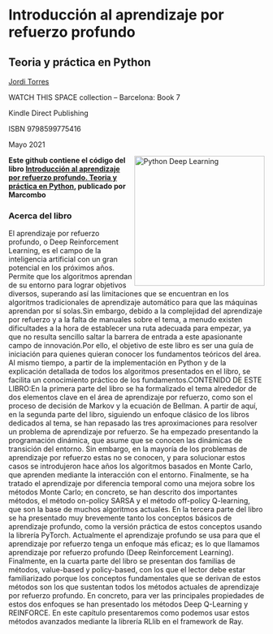 # **Introducción al aprendizaje por refuerzo profundo**
## Teoria y práctica en Python
[Jordi Torres](https://torres.ai) 

WATCH THIS SPACE collection – Barcelona: Book 7

Kindle Direct Publishing 

ISBN  9798599775416  

Mayo 2021

<a href="https://torres.ai/aprendizaje-por-refuerzo"><img src="https://www.marcombo.com/wp-content/uploads/2019/12/9788426728289.jpg" alt="Python Deep Learning" height="256px" align="right"></a>

**Este github contiene el código del libro [Introducción al aprendizaje por refuerzo profundo. Teoria y práctica en Python](https://torres.ai/aprendizaje-por-refuerzo), publicado por Marcombo**


### Acerca del libro

El aprendizaje por refuerzo profundo, o Deep Reinforcement Learning, es el campo de la inteligencia artificial con un gran potencial en los próximos años. Permite que los algoritmos aprendan de su entorno para lograr objetivos diversos, superando así las limitaciones que se encuentran en los algoritmos tradicionales de aprendizaje automático para que las máquinas aprendan por sí solas.Sin embargo, debido a la complejidad del aprendizaje por refuerzo y a la falta de manuales sobre el tema, a menudo existen dificultades a la hora de establecer una ruta adecuada para empezar, ya que no resulta sencillo saltar la barrera de entrada a este apasionante campo de innovación.Por ello, el objetivo de este libro es ser una guía de iniciación para quienes quieran conocer los fundamentos teóricos del área. Al mismo tiempo, a partir de la implementación en Python y de la explicación detallada de todos los algoritmos presentados en el libro, se facilita un conocimiento práctico de los fundamentos.CONTENIDO DE ESTE LIBRO:En la primera parte del libro se ha formalizado el tema alrededor de dos elementos clave en el área de aprendizaje por refuerzo, como son el proceso de decisión de Markov y la ecuación de Bellman. A partir de aquí, en la segunda parte del libro, siguiendo un enfoque clásico de los libros dedicados al tema, se han repasado las tres aproximaciones para resolver un problema de aprendizaje por refuerzo. Se ha empezado presentando la programación dinámica, que asume que se conocen las dinámicas de transición del entorno. Sin embargo, en la mayoría de los problemas de aprendizaje por refuerzo estas no se conocen, y para solucionar estos casos se introdujeron hace años los algoritmos basados en Monte Carlo, que aprenden mediante la interacción con el entorno. Finalmente, se ha tratado el aprendizaje por diferencia temporal como una mejora sobre los métodos Monte Carlo; en concreto, se han descrito dos importantes métodos, el método on-policy SARSA y el método off-policy Q-learning, que son la base de muchos algoritmos actuales. En la tercera parte del libro se ha presentado muy brevemente tanto los conceptos básicos de aprendizaje profundo, como la versión práctica de estos conceptos usando la librería PyTorch. Actualmente el aprendizaje profundo se usa para que el aprendizaje por refuerzo tenga un enfoque más eficaz; es lo que llamamos aprendizaje por refuerzo profundo (Deep Reinforcement Learning). Finalmente, en la cuarta parte del libro se presentan dos familias de métodos, value-based y policy-based, con los que el lector debe estar familiarizado porque los conceptos fundamentales que se derivan de estos métodos son los que sustentan todos los métodos actuales de aprendizaje por refuerzo profundo. En concreto, para ver las principales propiedades de estos dos enfoques se han presentado los métodos Deep Q-Learning y REINFORCE. En este capítulo presentaremos como podemos usar estos métodos avanzados mediante la librería RLlib en el framework de Ray.
